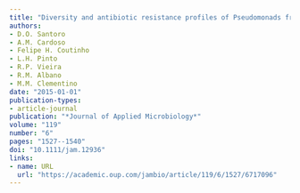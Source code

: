 ```yaml
---
title: "Diversity and antibiotic resistance profiles of Pseudomonads from a hospital wastewater treatment plant"
authors:
- D.O. Santoro
- A.M. Cardoso
- Felipe H. Coutinho
- L.H. Pinto
- R.P. Vieira
- R.M. Albano
- M.M. Clementino
date: "2015-01-01"
publication-types:
- article-journal
publication: "*Journal of Applied Microbiology*"
volume: "119"
number: "6"
pages: "1527--1540"
doi: "10.1111/jam.12936"
links:
- name: URL
  url: "https://academic.oup.com/jambio/article/119/6/1527/6717096"
---
```

